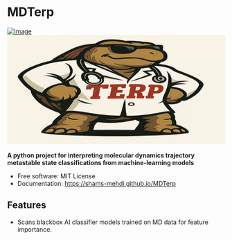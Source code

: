 # MDTerp


[![image](https://img.shields.io/pypi/v/MDTerp.svg)](https://pypi.python.org/pypi/MDTerp)
![MDTerp](MDTerp_logo.png)


**A python project for interpreting molecular dynamics trajectory metastable state classifications from machine-learning models**


-   Free software: MIT License
-   Documentation: https://shams-mehdi.github.io/MDTerp
    

## Features

-   Scans blackbox AI classifier models trained on MD data for feature importance.
